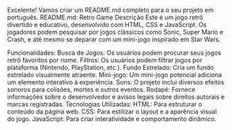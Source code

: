 Excelente! Vamos criar um README.md completo para o seu projeto em português.
README.md: Retro Game
Descrição
Este é um jogo retrô divertido e educativo, desenvolvido com HTML, CSS e JavaScript. Os jogadores podem pesquisar por jogos clássicos como Sonic, Super Mario e Crash, e até mesmo se deparar com um mini-jogo inspirado em Star Wars.

Funcionalidades:
Busca de Jogos: Os usuários podem procurar seus jogos retrô favoritos por nome.
Filtros: Os usuários podem filtrar jogos por plataforma (Nintendo, PlayStation, etc.).
Fundo Estrelado: Cria um fundo estrelado visualmente atraente.
Mini-jogo: Um mini-jogo potencial adiciona um elemento interativo à experiência.
Sons: O projeto inclui diversos efeitos sonoros para colisões, mortes e outros eventos.
Rodapé: Fornece informações sobre o desenvolvedor e avisos legais sobre direitos autorais e marcas registradas.
Tecnologias Utilizadas:
HTML: Para estruturar o conteúdo da página web.
CSS: Para estilizar o layout e a aparência visual do jogo.
JavaScript: Para criar interatividade e comportamento dinâmico.
